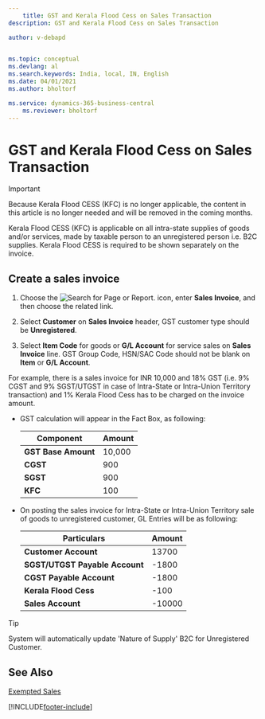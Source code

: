 ```yaml
---
    title: GST and Kerala Flood Cess on Sales Transaction
description: GST and Kerala Flood Cess on Sales Transaction

author: v-debapd

    
ms.topic: conceptual
ms.devlang: al
ms.search.keywords: India, local, IN, English
ms.date: 04/01/2021
ms.author: bholtorf

ms.service: dynamics-365-business-central
    ms.reviewer: bholtorf
---
```

# GST and Kerala Flood Cess on Sales Transaction

> [!IMPORTANT]
> Because Kerala Flood CESS (KFC) is no longer applicable, the content in this article is no longer needed and will be removed in the coming months. 


Kerala Flood CESS (KFC) is applicable on all intra-state supplies of goods and/or services, made by taxable person to an unregistered person i.e. B2C supplies. Kerala Flood CESS is required to be shown separately on the invoice.

## Create a sales invoice

1. Choose the ![Search for Page or Report.](image/search_small.png "Search for Page or Report icon") icon, enter **Sales Invoice**, and then choose the related link.

2. Select **Customer** on **Sales Invoice** header, GST customer type should be **Unregistered**.

3. Select **Item Code** for goods or **G/L Account** for service sales on **Sales Invoice** line. GST Group Code, HSN/SAC Code should not be blank on **Item** or **G/L Account**. 

For example, there is a sales invoice for INR 10,000 and 18% GST (i.e. 9% CGST and 9% SGST/UTGST in case of Intra-State or Intra-Union Territory transaction) and 1% Kerala Flood Cess has to be charged on the invoice amount.

-  GST calculation will appear in the Fact Box, as following:
    
    |Component|Amount|
    |----------------------------------|---------------------------------------|  
    |**GST Base Amount**|10,000|  
    |**CGST**|900|  
    |**SGST**|900|
    |**KFC**|100|

- On posting the sales invoice for Intra-State or Intra-Union Territory sale of goods to unregistered customer, GL Entries will be as following:

    |Particulars|Amount|
    |----------------------------------|---------------------------------------|  
    |**Customer Account**|13700|  
    |**SGST/UTGST Payable Account**|-1800|  
    |**CGST Payable Account**|-1800|
    |**Kerala Flood Cess**|-100|
    |**Sales Account**|-10000|


> [!TIP]
> System will automatically update 'Nature of Supply' B2C for Unregistered Customer.

## See Also 
[Exempted Sales](GST-Exempted-Sales.md)

























[!INCLUDE[footer-include](../../includes/footer-banner.md)]
